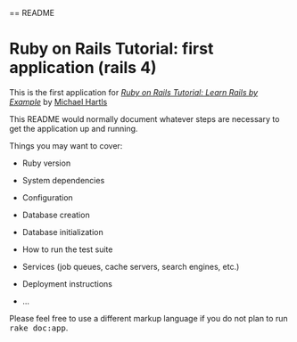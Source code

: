 == README

# Ruby on Rails Tutorial: first application (rails 4)

This is the first application for [*Ruby on Rails Tutorial: Learn Rails by Example*](http://railstutorial.org/)
by [Michael Hartls](michaelhartl.com)




This README would normally document whatever steps are necessary to get the
application up and running.

Things you may want to cover:

* Ruby version

* System dependencies

* Configuration

* Database creation

* Database initialization

* How to run the test suite

* Services (job queues, cache servers, search engines, etc.)

* Deployment instructions

* ...


Please feel free to use a different markup language if you do not plan to run
<tt>rake doc:app</tt>.
